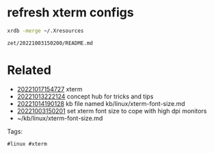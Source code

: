 # refresh xterm configs
```bash
xrdb -merge ~/.Xresources
```

` zet/20221003150200/README.md `

# Related

- [20221017154727](/zet/20221017154727/README.md) xterm
- [20221013222124](/zet/20221013222124/README.md) concept hub for tricks and tips
- [20221014190128](/zet/20221014190128/README.md) kb file named kb/linux/xterm-font-size.md
- [20221003150201](/zet/20221003150201/README.md) set xterm font size to cope with high dpi monitors
- ~/kb/linux/xterm-font-size.md

Tags:

    #linux #xterm 
